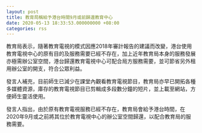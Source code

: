 ```yaml
---
layout: post
title: 教育局稱給予港台時間9月或前歸還教育中心
date: 2020-05-13 18:33:53.000000000 +08:00
categories: rss
---
```


教育局表示，隨著教育電視的模式因應2018年審計報告的建議而改變，港台使用教育電視中心的原有目的及服務需要已經不存在，加上近年教育局本身的服務發展亦極需辦公室空間，港台歸還教育電視中心可配合局方服務需要，並可節省另外租用辦公室的開支，符合公眾利益。

發言人補充，目前師生已減少在課堂內觀看教育電視節目，教育局亦早已開拓各種多媒體資源，庫存的教育電視節目已剪輯成多段數分鐘的短片，並上載至網站，方便師生靈活使用。

發言人指出，由於原有教育電視服務已經不存在，教育局會給予港台時間，在2020年9月或之前將其位於教育電視中心的辦公室空間歸還，以配合教育局的服務需要。
